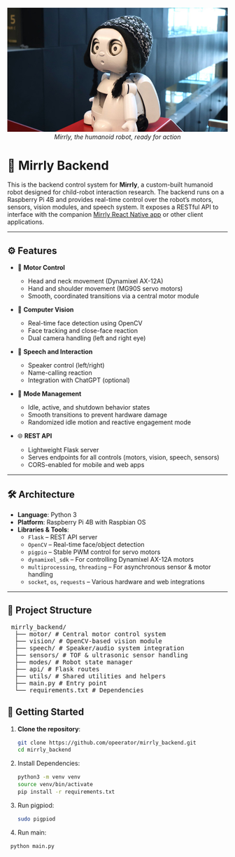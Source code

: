 <p align="center">
  <img src="./robotwearinghat.jpg" alt="Mirrly wearing a hat" width="800"/>
  <br><em>Mirrly, the humanoid robot, ready for action</em>
</p>

# 🧠 Mirrly Backend

This is the backend control system for **Mirrly**, a custom-built humanoid robot designed for child-robot interaction research. The backend runs on a Raspberry Pi 4B and provides real-time control over the robot’s motors, sensors, vision modules, and speech system. It exposes a RESTful API to interface with the companion [Mirrly React Native app](https://github.com/opeerator/mirrly_app) or other client applications.

---

## ⚙️ Features

- 🔧 **Motor Control**
  - Head and neck movement (Dynamixel AX-12A)
  - Hand and shoulder movement (MG90S servo motors)
  - Smooth, coordinated transitions via a central motor module

- 👀 **Computer Vision**
  - Real-time face detection using OpenCV
  - Face tracking and close-face reaction
  - Dual camera handling (left and right eye)

- 🎤 **Speech and Interaction**
  - Speaker control (left/right)
  - Name-calling reaction
  - Integration with ChatGPT (optional)

- 🧭 **Mode Management**
  - Idle, active, and shutdown behavior states
  - Smooth transitions to prevent hardware damage
  - Randomized idle motion and reactive engagement mode

- 🌐 **REST API**
  - Lightweight Flask server
  - Serves endpoints for all controls (motors, vision, speech, sensors)
  - CORS-enabled for mobile and web apps

---

## 🛠️ Architecture

- **Language**: Python 3
- **Platform**: Raspberry Pi 4B with Raspbian OS
- **Libraries & Tools**:
  - `Flask` – REST API server
  - `OpenCV` – Real-time face/object detection
  - `pigpio` – Stable PWM control for servo motors
  - `dynamixel_sdk` – For controlling Dynamixel AX-12A motors
  - `multiprocessing`, `threading` – For asynchronous sensor & motor handling
  - `socket`, `os`, `requests` – Various hardware and web integrations

---

## 📁 Project Structure

<pre> mirrly_backend/ 
  ├── motor/ # Central motor control system 
  ├── vision/ # OpenCV-based vision module 
  ├── speech/ # Speaker/audio system integration 
  ├── sensors/ # TOF & ultrasonic sensor handling 
  ├── modes/ # Robot state manager 
  ├── api/ # Flask routes 
  ├── utils/ # Shared utilities and helpers 
  ├── main.py # Entry point 
  └── requirements.txt # Dependencies 
</pre>

## 🚀 Getting Started

1. **Clone the repository**:
   ```bash
   git clone https://github.com/opeerator/mirrly_backend.git
   cd mirrly_backend
2. Install Dependencies:
   ```bash
   python3 -m venv venv
   source venv/bin/activate
   pip install -r requirements.txt
3. Run pigpiod:
   ```bash
   sudo pigpiod
4. Run main:
  ```bash
   python main.py

